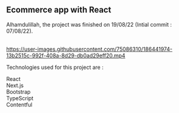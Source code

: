 ## Ecommerce app with React

Alhamdulillah, the project was finished on 19/08/22 (Intial commit : 07/08/22). 
<br /><br />


https://user-images.githubusercontent.com/75086310/186441974-13b2515c-992f-408a-8d29-db0ad29eff20.mp4


Technologies used for this project are :

React <br />
Next.js <br />
Bootstrap <br />
TypeScript <br />
Contentful <br />


